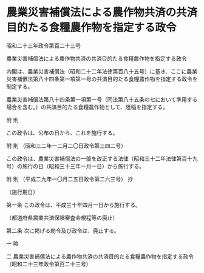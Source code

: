 # 農業災害補償法による農作物共済の共済目的たる食糧農作物を指定する政令

昭和二十三年政令第百二十三号

農業災害補償法による農作物共済の共済目的たる食糧農作物を指定する政令

内閣は、農業災害補償法（昭和二十二年法律第百八十五号）に基き、ここに農業災害補償法第八十四条第一項第一号の共済目的たる食糧農作物を指定する政令を制定する。

農業災害補償法第八十四条第一項第一号（同法第八十五条の七において準用する場合を含む。）の共済目的たる食糧農作物として、陸稲を指定する。

附 則

この政令は、公布の日から、これを施行する。

附 則 （昭和三二年一二月二〇日政令第三四二号）

この政令は、農業災害補償法の一部を改正する法律（昭和三十二年法律第百十九号）の施行の日（昭和三十三年一月一日）から施行する。

附 則 （平成二九年一〇月二五日政令第二六三号） 抄

（施行期日）

第一条 この政令は、平成三十年四月一日から施行する。

（都道府県農業共済保険審査会規程等の廃止）

第二条 次に掲げる勅令及び政令は、廃止する。

一 略

二 農業災害補償法による農作物共済の共済目的たる食糧農作物を指定する政令（昭和二十三年政令第百二十三号）
